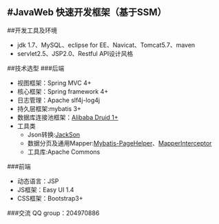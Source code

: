 
#JavaWeb 快速开发框架（基于SSM）
----------

##开发工具及环境

* jdk 1.7、MySQL、eclipse for EE、Navicat、Tomcat5.7、maven
* servlet2.5、JSP2.0、Restful API设计风格


##技术选型
###后端
* 视图框架：Spring MVC 4+
* 核心框架：Spring framework 4+
* 日志管理：Apache slf4j-log4j
* 持久层框架:mybatis 3+
* 数据库连接池框架：[Alibaba Druid 1+](https://github.com/alibaba/druid)
* 工具类
   * Json转换:[JackSon](https://github.com/FasterXML/jackson)
   * 数据分页及通用Mapper:[Mybatis-PageHelper](https://github.com/pagehelper/Mybatis-PageHelper)、[MapperInterceptor](https://github.com/abel533/Mapper)
   * 工具库:Apache Commons
   




###前端
* 动态语言：JSP
* JS框架：Easy UI 1.4
* CSS框架：Bootstrap3+






###交流
QQ group：204970886